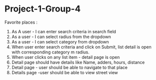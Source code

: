 # Project-1-Group-4


Favorite places : 

1. As A user - 
I can enter search criteria in search field 
2. As a user - I can select radius from the dropdown
3. As a user - I can select category from dropdown
4. When user enter search criteria and click on Submit, list detail is open with corresponding category m radius.
4. When user clicks on any list item - detail page is open 
5. Detail page should have details like Name, adders, hours, distance 
6. Detail page - user should be able to navigate to that place 
6. Details page -user should be able to view street view 

